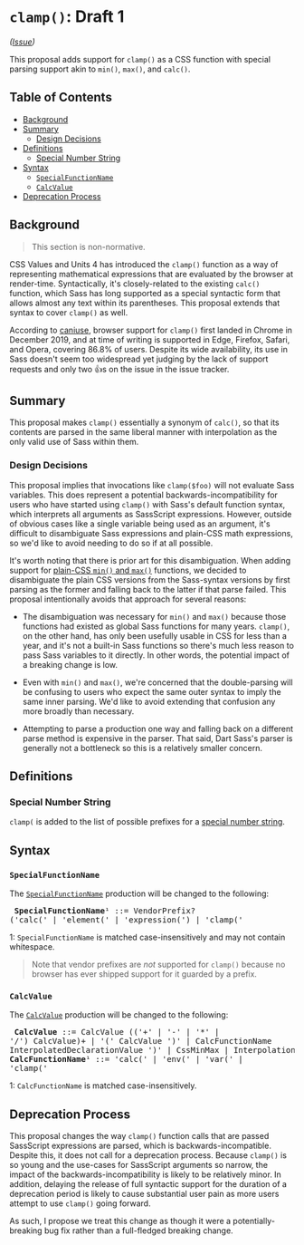 # `clamp()`: Draft 1

*([Issue](https://github.com/sass/sass/issues/2860))*

This proposal adds support for `clamp()` as a CSS function with special parsing
support akin to `min()`, `max()`, and `calc()`.

## Table of Contents

* [Background](#background)
* [Summary](#summary)
  * [Design Decisions](#design-decisions)
* [Definitions](#definitions)
  * [Special Number String](#special-number-string)
* [Syntax](#syntax)
  * [`SpecialFunctionName`](#specialfunctionname)
  * [`CalcValue`](#calcvalue)
* [Deprecation Process](#deprecation-process)

## Background

> This section is non-normative.

CSS Values and Units 4 has introduced the `clamp()` function as a way of
representing mathematical expressions that are evaluated by the browser at
render-time. Syntactically, it's closely-related to the existing `calc()`
function, which Sass has long supported as a special syntactic form that allows
almost any text within its parentheses. This proposal extends that syntax to
cover `clamp()` as well.

According to [caniuse], browser support for `clamp()` first landed in Chrome in
December 2019, and at time of writing is supported in Edge, Firefox, Safari, and
Opera, covering 86.8% of users. Despite its wide availability, its use in Sass
doesn't seem too widespread yet judging by the lack of support requests and only
two 👍s on the issue in the issue tracker.

[caniuse]: https://caniuse.com/mdn-css_types_clamp

## Summary

This proposal makes `clamp()` essentially a synonym of `calc()`, so that its
contents are parsed in the same liberal manner with interpolation as the only
valid use of Sass within them.

### Design Decisions

This proposal implies that invocations like `clamp($foo)` will not evaluate Sass
variables. This does represent a potential backwards-incompatibility for users
who have started using `clamp()` with Sass's default function syntax, which
interprets all arguments as SassScript expressions. However, outside of obvious
cases like a single variable being used as an argument, it's difficult to
disambiguate Sass expressions and plain-CSS math expressions, so we'd like to
avoid needing to do so if at all possible.

It's worth noting that there is prior art for this disambiguation. When adding
support for [plain-CSS `min()` and `max()`] functions, we decided to
disambiguate the plain CSS versions from the Sass-syntax versions by first
parsing as the former and falling back to the latter if that parse failed. This
proposal intentionally avoids that approach for several reasons:

* The disambiguation was necessary for `min()` and `max()` because those
  functions had existed as global Sass functions for many years. `clamp()`, on
  the other hand, has only been usefully usable in CSS for less than a year, and
  it's not a built-in Sass functions so there's much less reason to pass Sass
  variables to it directly. In other words, the potential impact of a breaking
  change is low.

* Even with `min()` and `max()`, we're concerned that the double-parsing will be
  confusing to users who expect the same outer syntax to imply the same inner
  parsing. We'd like to avoid extending that confusion any more broadly than
  necessary.

* Attempting to parse a production one way and falling back on a different parse
  method is expensive in the parser. That said, Dart Sass's parser is generally
  not a bottleneck so this is a relatively smaller concern.

[plain-CSS `min()` and `max()`]: ../accepted/min-max.md

## Definitions

### Special Number String

`clamp(` is added to the list of possible prefixes for a [special number
string].

[special number string]: ../spec/functions.md#special-number

## Syntax

### `SpecialFunctionName`

The [`SpecialFunctionName`] production will be changed to the following:

[`SpecialFunctionName`]: ../spec/syntax.md#specialfunctionexpression

<x><pre>
**SpecialFunctionName**¹ ::= VendorPrefix? ('calc(' | 'element(' | 'expression(')
                           | 'clamp('
</pre></x>

1: `SpecialFunctionName` is matched case-insensitively and may not contain
   whitespace.

> Note that vendor prefixes are *not* supported for `clamp()` because no browser
> has ever shipped support for it guarded by a prefix.

### `CalcValue`

The [`CalcValue`] production will be changed to the following:

[`CalcValue`]: ../spec/types/calculation.md#calculationexpression

<x><pre>
**CalcValue**         ::= CalcValue (('+' | '-' | '*' | '/') CalcValue)+
&#32;                   | '(' CalcValue ')'
&#32;                   | CalcFunctionName InterpolatedDeclarationValue ')'
&#32;                   | CssMinMax
&#32;                   | Interpolation
&#32;                   | Number
**CalcFunctionName**¹ ::= 'calc(' | 'env(' | 'var(' | 'clamp('
</pre></x>

1: `CalcFunctionName` is matched case-insensitively.

## Deprecation Process

This proposal changes the way `clamp()` function calls that are passed
SassScript expressions are parsed, which is backwards-incompatible. Despite
this, it does not call for a deprecation process. Because `clamp()` is so young
and the use-cases for SassScript arguments so narrow, the impact of the
backwards-incompatibility is likely to be relatively minor. In addition,
delaying the release of full syntactic support for the duration of a deprecation
period is likely to cause substantial user pain as more users attempt to use
`clamp()` going forward.

As such, I propose we treat this change as though it were a potentially-breaking
bug fix rather than a full-fledged breaking change.
